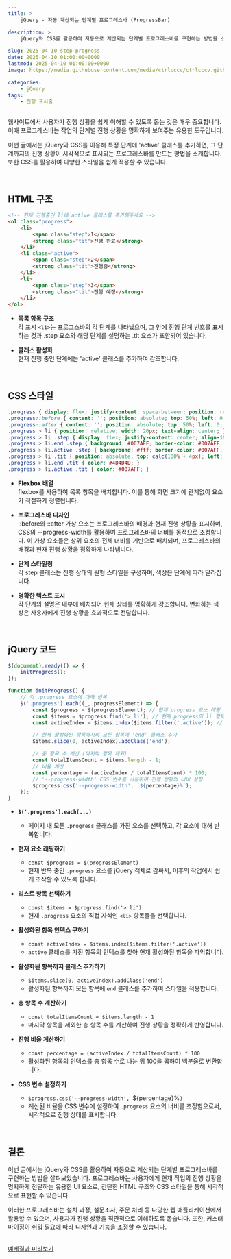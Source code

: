 ```yaml
---
title: >  
    jQuery - 자동 계산되는 단계별 프로그레스바 (ProgressBar)

description: >  
    jQuery와 CSS를 활용하여 자동으로 계산되는 단계별 프로그레스바를 구현하는 방법을 소개합니다. 

slug: 2025-04-10-step-progress
date: 2025-04-10 01:00:00+0000
lastmod: 2025-04-10 01:00:00+0000
image: https://media.githubusercontent.com/media/ctrlcccv/ctrlcccv.github.io/master/assets/img/post/2025-04-10-step-progress.webp

categories:
    - jQuery
tags:
    - 진행 표시줄
---
```

웹사이트에서 사용자가 진행 상황을 쉽게 이해할 수 있도록 돕는 것은 매우 중요합니다. 이때 프로그레스바는 작업의 단계별 진행 상황을 명확하게 보여주는 유용한 도구입니다.

이번 글에서는 jQuery와 CSS를 이용해 특정 단계에 'active' 클래스를 추가하면, 그 단계까지의 진행 상황이 시각적으로 표시되는 프로그레스바를 만드는 방법을 소개합니다. 또한 CSS를 활용하여 다양한 스타일을 쉽게 적용할 수 있습니다.  



<ins class="adsbygoogle"
     style="display:block; text-align:center;"
     data-ad-layout="in-article"
     data-ad-format="fluid"
     data-ad-client="ca-pub-8535540836842352"
     data-ad-slot="2974559225"></ins>
<script>
     (adsbygoogle = window.adsbygoogle || []).push({});
</script>


<br>

## HTML 구조

```html
<!-- 현재 진행중인 li에 active 클래스를 추가해주세요 -->
<ol class="progress">
    <li>
        <span class="step">1</span>
        <strong class="tit">진행 완료</strong>
    </li>
    <li class="active">
        <span class="step">2</span>
        <strong class="tit">진행중</strong>
    </li>
    <li>
        <span class="step">3</span>
        <strong class="tit">진행 예정</strong>
    </li>
</ol>
```
* **목록 항목 구조**   
<span class="txt">각 표시 `<li>`는 프로그스바의 각 단계를 나타냈으며, 그 안에 진행 단계 번호를 표시하는 것과 .step 요소와 해당 단계를 설명하는 .tit 요소가 포함되어 있습니다.</span>  

* **클래스 활성화**  
<span class="txt">현재 진행 중인 단계에는 'active' 클래스를 추가하여 강조합니다.</span>

<br>

## CSS 스타일

```css
.progress { display: flex; justify-content: space-between; position: relative; max-width: 600px; margin: 0 11px 28px; margin: 200px auto 0; } 
.progress::before { content: ''; position: absolute; top: 50%; left: 0; width: 100%; height: 4px; background: #D6D6D6; z-index: 0; transform: translate(0,-50%); } 
.progress::after { content: ''; position: absolute; top: 50%; left: 0; width: var(--progress-width); height: 4px; background: #007AFF; z-index: 1; transform: translate(0,-50%); } 
.progress > li { position: relative; width: 20px; text-align: center; } 
.progress > li .step { display: flex; justify-content: center; align-items: center; position: relative; width: 20px; height: 20px; margin: -2px auto 0; background: #EEEEEE; border: 1px solid #999999; border-radius: 50%; font-size: 10px; line-height: 1; color: #999999; z-index: 2; } 
.progress > li.end .step { background: #007AFF; border-color: #007AFF; color: #fff; } 
.progress > li.active .step { background: #fff; border-color: #007AFF; color: #007AFF; } 
.progress > li .tit { position: absolute; top: calc(100% + 4px); left: 50%; font-size: 12px; font-weight: 400; line-height: 130%; color: #999999; white-space: nowrap; transform: translate(-50%,0); } 
.progress > li.end .tit { color: #4D4D4D; } 
.progress > li.active .tit { color: #007AFF; } 
```
* **Flexbox 배열**  
<span class="txt">flexbox를 사용하여 목록 항목을 배치합니다. 이를 통해 화면 크기에 관계없이 요소가 적절하게 정렬됩니다.</span>

* **프로그레스바 디자인**  
<span class="txt">::before와 ::after 가상 요소는 프로그레스바의 배경과 현재 진행 상황을 표시하며, CSS의 --progress-width를 활용하여 프로그레스바의 너비를 동적으로 조정합니다. 이 가상 요소들은 상위 요소의 전체 너비를 기반으로 배치되며, 프로그레스바의 배경과 현재 진행 상황을 정확하게 나타냅니다.</span>

* **단계 스타일링**  
<span class="txt">각 step 클래스는 진행 상태의 원형 스타일을 구성하며, 색상은 단계에 따라 달라집니다.</span>

* **명확한 텍스트 표시**  
<span class="txt">각 단계의 설명은 내부에 배치되어 현재 상태를 명확하게 강조합니다. 변화하는 색상은 사용자에게 진행 상황을 효과적으로 전달합니다.</span>



<ins class="adsbygoogle"
     style="display:block; text-align:center;"
     data-ad-layout="in-article"
     data-ad-format="fluid"
     data-ad-client="ca-pub-8535540836842352"
     data-ad-slot="2974559225"></ins>
<script>
     (adsbygoogle = window.adsbygoogle || []).push({});
</script>


<br>

## jQuery 코드
```js
$(document).ready(() => {
    initProgress();
});

function initProgress() {
    // 각 .progress 요소에 대해 반복
    $('.progress').each((_, progressElement) => {
        const $progress = $(progressElement); // 현재 progress 요소 래핑
        const $items = $progress.find('> li'); // 현재 progress의 li 항목들 선택
        const activeIndex = $items.index($items.filter('.active')); // 'active' 클래스를 가진 항목의 인덱스 구하기

        // 현재 활성화된 항목까지의 모든 항목에 'end' 클래스 추가
        $items.slice(0, activeIndex).addClass('end');

        // 총 항목 수 계산 (마지막 항목 제외)
        const totalItemsCount = $items.length - 1;
        // 비율 계산
        const percentage = (activeIndex / totalItemsCount) * 100; 
        // '--progress-width' CSS 변수를 사용하여 진행 상황의 너비 설정
        $progress.css('--progress-width', `${percentage}%`);
    });
}
```

* **`$('.progress').each(...)`** 
   - 페이지 내 모든 `.progress` 클래스를 가진 요소를 선택하고, 각 요소에 대해 반복합니다.

* **현재 요소 래핑하기**
   - `const $progress = $(progressElement)`
   - 현재 반복 중인 `.progress` 요소를 jQuery 객체로 감싸서, 이후의 작업에서 쉽게 조작할 수 있도록 합니다.

* **리스트 항목 선택하기**
   - `const $items = $progress.find('> li')`
   - 현재 `.progress` 요소의 직접 자식인 `<li>` 항목들을 선택합니다.

* **활성화된 항목 인덱스 구하기**
   - `const activeIndex = $items.index($items.filter('.active'))`
   - `active` 클래스를 가진 항목의 인덱스를 찾아 현재 활성화된 항목을 파악합니다.

* **활성화된 항목까지 클래스 추가하기**
   - `$items.slice(0, activeIndex).addClass('end')`
   - 활성화된 항목까지 모든 항목에 `end` 클래스를 추가하여 스타일을 적용합니다.

* **총 항목 수 계산하기**
   - `const totalItemsCount = $items.length - 1`
   - 마지막 항목을 제외한 총 항목 수를 계산하여 진행 상황을 정확하게 반영합니다.

* **진행 비율 계산하기**
   - `const percentage = (activeIndex / totalItemsCount) * 100`
   - 활성화된 항목의 인덱스를 총 항목 수로 나눈 뒤 100을 곱하여 백분율로 변환합니다.

* **CSS 변수 설정하기**
   - `$progress.css('--progress-width', `${percentage}%`)`
   - 계산된 비율을 CSS 변수에 설정하여 `.progress` 요소의 너비를 조정함으로써, 시각적으로 진행 상태를 표시합니다.

<br>

## 결론
이번 글에서는 jQuery와 CSS를 활용하여 자동으로 계산되는 단계별 프로그레스바를 구현하는 방법을 살펴보았습니다. 프로그레스바는 사용자에게 현재 작업의 진행 상황을 명확하게 전달하는 유용한 UI 요소로, 간단한 HTML 구조와 CSS 스타일을 통해 시각적으로 표현할 수 있습니다.

이러한 프로그레스바는 설치 과정, 설문조사, 주문 처리 등 다양한 웹 애플리케이션에서 활용할 수 있으며, 사용자가 진행 상황을 직관적으로 이해하도록 돕습니다. 또한, 커스터마이징이 쉬워 필요에 따라 디자인과 기능을 조정할 수 있습니다.

<br>

<div class="btn_wrap">
    <a target="_blank" href="https://ctrlcccv.github.io/ctrlcccv-demo/2025-04-10-step-progress/">예제결과 미리보기</a>
</div>

